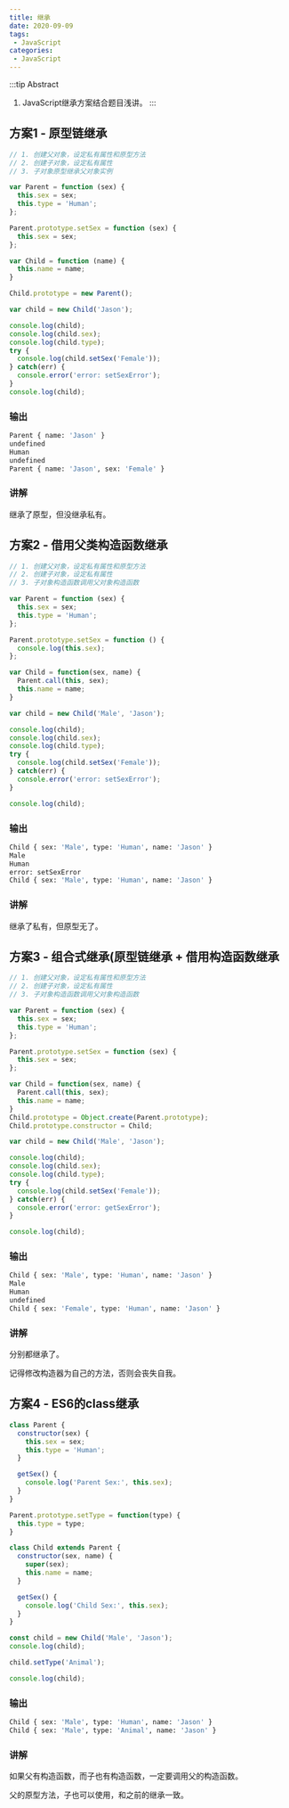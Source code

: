 ```yaml
---
title: 继承
date: 2020-09-09
tags:
 - JavaScript
categories: 
 - JavaScript
---
```


:::tip Abstract
1. JavaScript继承方案结合题目浅讲。
:::

<!-- more -->

## 方案1 - 原型链继承

```javascript
// 1. 创建父对象，设定私有属性和原型方法
// 2. 创建子对象，设定私有属性
// 3. 子对象原型继承父对象实例

var Parent = function (sex) {
  this.sex = sex;
  this.type = 'Human';
};

Parent.prototype.setSex = function (sex) {
  this.sex = sex;
};

var Child = function (name) {
  this.name = name;
}

Child.prototype = new Parent();

var child = new Child('Jason');

console.log(child);
console.log(child.sex);
console.log(child.type);
try {
  console.log(child.setSex('Female'));
} catch(err) {
  console.error('error: setSexError');
}
console.log(child);
```

### 输出

```bash
Parent { name: 'Jason' }
undefined
Human
undefined
Parent { name: 'Jason', sex: 'Female' }
```

### 讲解

继承了原型，但没继承私有。

## 方案2 - 借用父类构造函数继承

```javascript
// 1. 创建父对象，设定私有属性和原型方法
// 2. 创建子对象，设定私有属性
// 3. 子对象构造函数调用父对象构造函数

var Parent = function (sex) {
  this.sex = sex;
  this.type = 'Human';
};

Parent.prototype.setSex = function () {
  console.log(this.sex);
};

var Child = function(sex, name) {
  Parent.call(this, sex);
  this.name = name;
}

var child = new Child('Male', 'Jason');

console.log(child);
console.log(child.sex);
console.log(child.type);
try {
  console.log(child.setSex('Female'));
} catch(err) {
  console.error('error: setSexError');
}

console.log(child);
```

### 输出

```bash
Child { sex: 'Male', type: 'Human', name: 'Jason' }
Male
Human
error: setSexError
Child { sex: 'Male', type: 'Human', name: 'Jason' }
```

### 讲解

继承了私有，但原型无了。

## 方案3 - 组合式继承(原型链继承 + 借用构造函数继承

```javascript
// 1. 创建父对象，设定私有属性和原型方法
// 2. 创建子对象，设定私有属性
// 3. 子对象构造函数调用父对象构造函数

var Parent = function (sex) {
  this.sex = sex;
  this.type = 'Human';
};

Parent.prototype.setSex = function (sex) {
  this.sex = sex;
};

var Child = function(sex, name) {
  Parent.call(this, sex);
  this.name = name;
}
Child.prototype = Object.create(Parent.prototype);
Child.prototype.constructor = Child;

var child = new Child('Male', 'Jason');

console.log(child);
console.log(child.sex);
console.log(child.type);
try {
  console.log(child.setSex('Female'));
} catch(err) {
  console.error('error: getSexError');
}

console.log(child);
```

### 输出

```bash
Child { sex: 'Male', type: 'Human', name: 'Jason' }
Male
Human
undefined
Child { sex: 'Female', type: 'Human', name: 'Jason' }
```

### 讲解

分别都继承了。

记得修改构造器为自己的方法，否则会丧失自我。

## 方案4 - ES6的class继承

```javascript
class Parent {
  constructor(sex) {
    this.sex = sex;
    this.type = 'Human';
  }

  getSex() {
    console.log('Parent Sex:', this.sex);
  }
}

Parent.prototype.setType = function(type) {
  this.type = type;
}

class Child extends Parent {
  constructor(sex, name) {
    super(sex);
    this.name = name;
  }

  getSex() {
    console.log('Child Sex:', this.sex);
  }
}

const child = new Child('Male', 'Jason');
console.log(child);

child.setType('Animal');

console.log(child);
```

### 输出

```bash
Child { sex: 'Male', type: 'Human', name: 'Jason' }
Child { sex: 'Male', type: 'Animal', name: 'Jason' }
```

### 讲解

如果父有构造函数，而子也有构造函数，一定要调用父的构造函数。

父的原型方法，子也可以使用，和之前的继承一致。

 